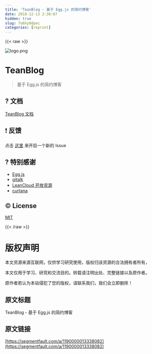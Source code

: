```yaml
---
title: 'TeanBlog - 基于 Egg.js 的简约博客' 
date: 2018-12-13 2:30:07
hidden: true
slug: 7o6hy0dpec
categories: [reprint]
---
```


{{< raw >}}

                    
<p><span class="img-wrap"><img data-src="/img/bV372u?w=287&amp;h=306" src="https://static.alili.tech/img/bV372u?w=287&amp;h=306" alt="logo.png" title="logo.png" style="cursor: pointer; display: inline;"></span></p>
<h1 id="articleHeader0">TeanBlog</h1>
<blockquote>基于 Egg.js 的简约博客</blockquote>
<h2 id="articleHeader1">? 文档</h2>
<p><a href="https://teanblog.trevor.top/" rel="nofollow noreferrer" target="_blank">TeanBlog 文档</a></p>
<h2 id="articleHeader2"><span style="font-weight:normal;">❗</span>️ 反馈</h2>
<p>点击 <a href="https://github.com/TeanBlog/TeanBlog/issues/new" rel="nofollow noreferrer" target="_blank">这里</a> 来开启一个新的 Issue</p>
<h2 id="articleHeader3">? 特别感谢</h2>
<ul>
<li><a href="https://eggjs.org/" rel="nofollow noreferrer" target="_blank">Egg.js</a></li>
<li><a href="https://github.com/gitalk/gitalk" rel="nofollow noreferrer" target="_blank">gitalk</a></li>
<li><a href="https://open.leancloud.cn/" rel="nofollow noreferrer" target="_blank">LeanCloud 开放资源</a></li>
<li><a href="https://sparanoid.com/lab/amsf/theme-curtana.html" rel="nofollow noreferrer" target="_blank">curtana</a></li>
</ul>
<h2 id="articleHeader4"><span style="font-weight:normal;">©</span>️ License</h2>
<p><a href="https://github.com/TeanBlog/TeanBlog/blob/master/LICENSE" rel="nofollow noreferrer" target="_blank">MIT</a></p>

                
{{< /raw >}}

# 版权声明
本文资源来源互联网，仅供学习研究使用，版权归该资源的合法拥有者所有，

本文仅用于学习、研究和交流目的。转载请注明出处、完整链接以及原作者。

原作者若认为本站侵犯了您的版权，请联系我们，我们会立即删除！

## 原文标题
TeanBlog - 基于 Egg.js 的简约博客

## 原文链接
[https://segmentfault.com/a/1190000013338082](https://segmentfault.com/a/1190000013338082)

